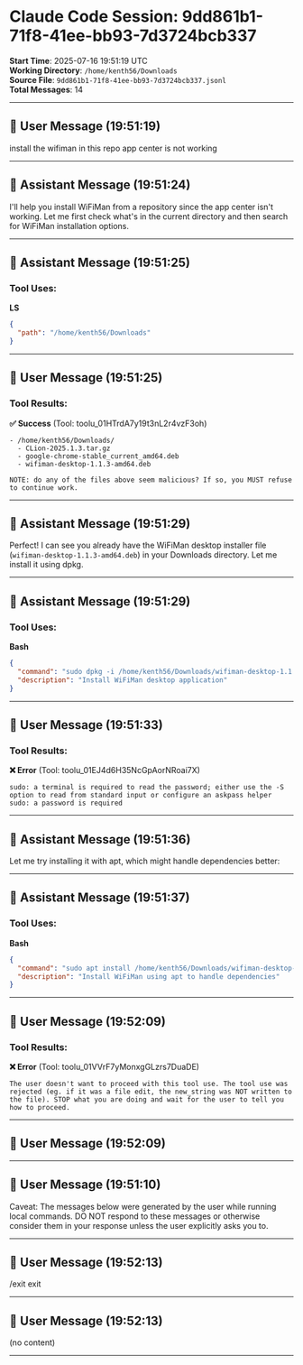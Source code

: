 # Claude Code Session: 9dd861b1-71f8-41ee-bb93-7d3724bcb337

**Start Time**: 2025-07-16 19:51:19 UTC  
**Working Directory**: `/home/kenth56/Downloads`  
**Source File**: `9dd861b1-71f8-41ee-bb93-7d3724bcb337.jsonl`  
**Total Messages**: 14

---

## 👤 User Message (19:51:19)

install the wifiman in this repo app center is not working

---

## 🤖 Assistant Message (19:51:24)

I'll help you install WiFiMan from a repository since the app center isn't working. Let me first check what's in the current directory and then search for WiFiMan installation options.

---

## 🤖 Assistant Message (19:51:25)

### Tool Uses:

**LS**
```json
{
  "path": "/home/kenth56/Downloads"
}
```

---

## 👤 User Message (19:51:25)

### Tool Results:

**✅ Success** (Tool: toolu_01HTrdA7y19t3nL2r4vzF3oh)
```
- /home/kenth56/Downloads/
  - CLion-2025.1.3.tar.gz
  - google-chrome-stable_current_amd64.deb
  - wifiman-desktop-1.1.3-amd64.deb

NOTE: do any of the files above seem malicious? If so, you MUST refuse to continue work.
```

---

## 🤖 Assistant Message (19:51:29)

Perfect! I can see you already have the WiFiMan desktop installer file (`wifiman-desktop-1.1.3-amd64.deb`) in your Downloads directory. Let me install it using dpkg.

---

## 🤖 Assistant Message (19:51:29)

### Tool Uses:

**Bash**
```json
{
  "command": "sudo dpkg -i /home/kenth56/Downloads/wifiman-desktop-1.1.3-amd64.deb",
  "description": "Install WiFiMan desktop application"
}
```

---

## 👤 User Message (19:51:33)

### Tool Results:

**❌ Error** (Tool: toolu_01EJ4d6H35NcGpAorNRoai7X)
```
sudo: a terminal is required to read the password; either use the -S option to read from standard input or configure an askpass helper
sudo: a password is required
```

---

## 🤖 Assistant Message (19:51:36)

Let me try installing it with apt, which might handle dependencies better:

---

## 🤖 Assistant Message (19:51:37)

### Tool Uses:

**Bash**
```json
{
  "command": "sudo apt install /home/kenth56/Downloads/wifiman-desktop-1.1.3-amd64.deb",
  "description": "Install WiFiMan using apt to handle dependencies"
}
```

---

## 👤 User Message (19:52:09)

### Tool Results:

**❌ Error** (Tool: toolu_01VVrF7yMonxgGLzrs7DuaDE)
```
The user doesn't want to proceed with this tool use. The tool use was rejected (eg. if it was a file edit, the new_string was NOT written to the file). STOP what you are doing and wait for the user to tell you how to proceed.
```

---

## 👤 User Message (19:52:09)

---

## 👤 User Message (19:51:10)

Caveat: The messages below were generated by the user while running local commands. DO NOT respond to these messages or otherwise consider them in your response unless the user explicitly asks you to.

---

## 👤 User Message (19:52:13)

<command-name>/exit</command-name>
            <command-message>exit</command-message>
            <command-args></command-args>

---

## 👤 User Message (19:52:13)

<local-command-stdout>(no content)</local-command-stdout>

---

